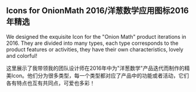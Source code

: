 ## Icons for OnionMath 2016/洋葱数学应用图标2016年精选

We designed the exquisite Icon for the "Onion Math" product iterations in 2016. They are divided into many types, each type corresponds to the product features or activities, they have their own characteristics, lovely and colorful!

这里展示了我带领我的团队设计师在2016年中为"洋葱数学"产品迭代而制作的精美Icon。他们分为很多类型，每一个类型都对应了产品中的功能或者活动，它们各有特点也互有共同点，可爱也多彩！


